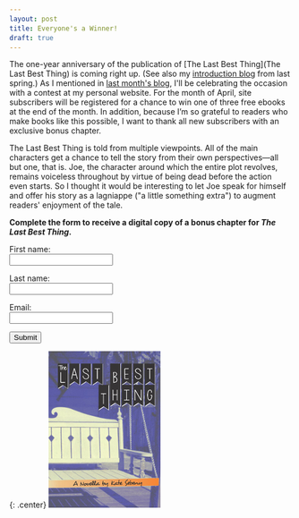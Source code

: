 ```yaml
---
layout: post
title: Everyone's a Winner!
draft: true
---
```


The one-year anniversary of the publication of [The Last Best Thing](The Last Best Thing) is coming right up. (See also my [introduction blog](http://www.kellanpublishing.com/wordpress/2015/04/05/coming-soon-the-last-best-thing/) from last spring.) As I mentioned in [last month's blog](http://www.kellanpublishing.com/wordpress/2016/03/14/the-problems-with-book-giveaway-contests/), I'll be celebrating the occasion with a contest at my personal website. For the month of April, site subscribers will be registered for a chance to win one of three free ebooks at the end of the month. In addition, because I’m so grateful to readers who make books like this possible, I want to thank all new subscribers with an exclusive bonus chapter. 

The Last Best Thing is told from multiple viewpoints. All of the main characters get a chance to tell the story from their own perspectives—all but one, that is. Joe, the character around which the entire plot revolves, remains voiceless throughout by virtue of being dead before the action even starts. So I thought it would be interesting to let Joe speak for himself and offer his story as a lagniappe ("a little something extra") to augment readers' enjoyment of the tale.

**Complete the form to receive a digital copy of a bonus chapter for *The Last Best Thing*.**

<form action="http://www.promo.katesebeny.com/promo-2.php" method="post">
<label for="firstname">First name: </label><br />
<input type="text" name="firstname"><br />

<label for="lastname">Last name: </label><br />
<input type="text" name="lastname"><br />

<label for="email">Email: </label><br />
<input type="email" name="email"><br />

<input type="submit" value="Submit"><br />
</form>

{: .center}
[![The Last Best Thing](https://raw.githubusercontent.com/KateSebeny/katesebeny.github.io/master/images/TheLastBestThing/TheLastBestThingFrontCover.jpg "The Last Best Thing")](http://kellanpublishing.3dcartstores.com/The-Last-Best-Thing_p_34.html?AffId=9)
